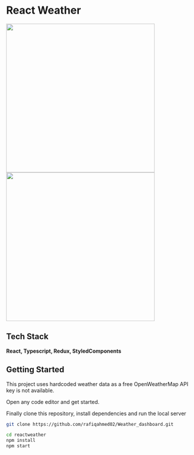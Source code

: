 # React Weather

<img src="https://github.com/user-attachments/assets/ff7e678d-8114-415d-a475-f9b7576cfb92" width="400">
<img src="https://github.com/user-attachments/assets/c77c7de5-f275-49a4-8201-30ff9aeba2c8" width="400">


## Tech Stack

**React, Typescript, Redux, StyledComponents**


## Getting Started

This project uses hardcoded weather data as a free OpenWeatherMap API key is not available.

Open any code editor and get started.

Finally clone this repository, install dependencies and run the local server

```bash
git clone https://github.com/rafiqahmed02/Weather_dashboard.git
```

```bash
cd reactweather
npm install
npm start
```

